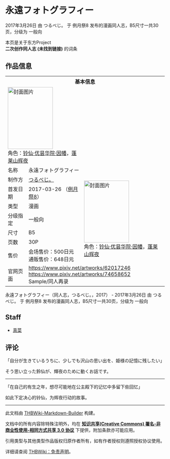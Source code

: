 # 永遠フォトグラフィー

<!-- source html: G:\repos\THBWiki-Markdown-Builder\THBWikiMarkdown\Temp\main\5\52\ns0%3A%E6%B0%B8%E9%81%A0%E3%83%95%E3%82%A9%E3%83%88%E3%82%B0%E3%83%A9%E3%83%95%E3%82%A3%E3%83%BC.html -->

2017年3月26日 由 つるべじ。 于 例月祭8 发布的漫画同人志，B5尺寸一共30页，分级为 一般向

本页是关于东方Project  
 **二次创作同人志 (未找到链接)** 的词条

## 作品信息

<table><tbody><tr><th colspan="3">基本信息</th></tr><tr><td class="cover-artwork-mobile" colspan="2"><a href="./文件-永遠フォトグラフィー封面.png.md" class="image" title="封面图片"><img alt="封面图片" src="https://upload.thwiki.cc/thumb/2/28/%E6%B0%B8%E9%81%A0%E3%83%95%E3%82%A9%E3%83%88%E3%82%B0%E3%83%A9%E3%83%95%E3%82%A3%E3%83%BC%E5%B0%81%E9%9D%A2.png/142px-%E6%B0%B8%E9%81%A0%E3%83%95%E3%82%A9%E3%83%88%E3%82%B0%E3%83%A9%E3%83%95%E3%82%A3%E3%83%BC%E5%B0%81%E9%9D%A2.png" decoding="async" loading="lazy" width="142" height="196" srcset="https://upload.thwiki.cc/thumb/2/28/%E6%B0%B8%E9%81%A0%E3%83%95%E3%82%A9%E3%83%88%E3%82%B0%E3%83%A9%E3%83%95%E3%82%A3%E3%83%BC%E5%B0%81%E9%9D%A2.png/212px-%E6%B0%B8%E9%81%A0%E3%83%95%E3%82%A9%E3%83%88%E3%82%B0%E3%83%A9%E3%83%95%E3%82%A3%E3%83%BC%E5%B0%81%E9%9D%A2.png 1.5x, https://upload.thwiki.cc/thumb/2/28/%E6%B0%B8%E9%81%A0%E3%83%95%E3%82%A9%E3%83%88%E3%82%B0%E3%83%A9%E3%83%95%E3%82%A3%E3%83%BC%E5%B0%81%E9%9D%A2.png/283px-%E6%B0%B8%E9%81%A0%E3%83%95%E3%82%A9%E3%83%88%E3%82%B0%E3%83%A9%E3%83%95%E3%82%A3%E3%83%BC%E5%B0%81%E9%9D%A2.png 2x" data-file-width="524" data-file-height="725"></a><div class="cover-char">角色：<a href="./铃仙·优昙华院·因幡.md" title="铃仙·优昙华院·因幡">铃仙·优昙华院·因幡</a>，<a href="./蓬莱山辉夜.md" title="蓬莱山辉夜">蓬莱山辉夜</a></div></td>
</tr><tr><td class="label">名称</td><td colspan="2"> 永遠フォトグラフィー </td></tr><tr><td class="label">制作方</td><td><a href="./つるべじ。.md" title="つるべじ。">つるべじ。</a></td><td class="cover-artwork" rowspan="7" style="min-width:196px;"><a href="./文件-永遠フォトグラフィー封面.png.md" class="image" title="封面图片"><img alt="封面图片" src="https://upload.thwiki.cc/thumb/2/28/%E6%B0%B8%E9%81%A0%E3%83%95%E3%82%A9%E3%83%88%E3%82%B0%E3%83%A9%E3%83%95%E3%82%A3%E3%83%BC%E5%B0%81%E9%9D%A2.png/142px-%E6%B0%B8%E9%81%A0%E3%83%95%E3%82%A9%E3%83%88%E3%82%B0%E3%83%A9%E3%83%95%E3%82%A3%E3%83%BC%E5%B0%81%E9%9D%A2.png" decoding="async" loading="lazy" width="142" height="196" srcset="https://upload.thwiki.cc/thumb/2/28/%E6%B0%B8%E9%81%A0%E3%83%95%E3%82%A9%E3%83%88%E3%82%B0%E3%83%A9%E3%83%95%E3%82%A3%E3%83%BC%E5%B0%81%E9%9D%A2.png/212px-%E6%B0%B8%E9%81%A0%E3%83%95%E3%82%A9%E3%83%88%E3%82%B0%E3%83%A9%E3%83%95%E3%82%A3%E3%83%BC%E5%B0%81%E9%9D%A2.png 1.5x, https://upload.thwiki.cc/thumb/2/28/%E6%B0%B8%E9%81%A0%E3%83%95%E3%82%A9%E3%83%88%E3%82%B0%E3%83%A9%E3%83%95%E3%82%A3%E3%83%BC%E5%B0%81%E9%9D%A2.png/283px-%E6%B0%B8%E9%81%A0%E3%83%95%E3%82%A9%E3%83%88%E3%82%B0%E3%83%A9%E3%83%95%E3%82%A3%E3%83%BC%E5%B0%81%E9%9D%A2.png 2x" data-file-width="524" data-file-height="725"></a><div class="cover-char">角色：<a href="./铃仙·优昙华院·因幡.md" title="铃仙·优昙华院·因幡">铃仙·优昙华院·因幡</a>，<a href="./蓬莱山辉夜.md" title="蓬莱山辉夜">蓬莱山辉夜</a></div></td>
</tr><tr><td class="label">首发日期</td><td>2017-03-26&#160;（<a href="/展会作品列表?e=%E4%BE%8B%E6%9C%88%E7%A5%AD%238">例月祭8</a>）</td></tr><tr><td class="label">类型</td><td>漫画</td></tr><tr><td class="label">分级指定</td><td>一般向</td></tr><tr><td class="label">尺寸</td><td>B5</td></tr><tr><td class="label">页数</td><td>30P</td></tr><tr><td class="label">售价</td><td>会场售价：500日元<br>通贩售价：648日元</td></tr>
<tr><td class="label">官网页面</td><td colspan="2"><a rel="nofollow" class="external free" href="https://www.pixiv.net/artworks/62017246">https://www.pixiv.net/artworks/62017246</a><br><a rel="nofollow" class="external free" href="https://www.pixiv.net/artworks/74658652">https://www.pixiv.net/artworks/74658652</a><br>Sample/同人再录</td></tr></tbody></table>

永遠フォトグラフィー（同人志，つるべじ。，2017） - 2017年3月26日 由 つるべじ。 于 例月祭8 发布的漫画同人志，B5尺寸一共30页，分级为 一般向

## Staff
- [真菜](./真菜（视频）.md)


## 评论
  
「自分が生きているうちに、少しでも沢山の思い出を、姫様の記憶に残したい」  

そう思い立った鈴仙が、輝夜のために動くお話です。
  

___

  
「在自己的有生之年，想尽可能地在公主殿下的记忆中多留下些回忆」  

如此下定决心的铃仙，为辉夜行动的故事。
  





---

此文档由 [THBWiki-Markdown-Builder](https://github.com/Delsin-Yu/THBWiki-Markdown-Builder) 构建。

文档中的所有内容除特殊注明外，均在 [**知识共享(Creative Commons) 署名-非商业性使用-相同方式共享 3.0 协议**](https://creativecommons.org/licenses/by-sa/3.0/deed.zh-hans) 下提供，附加条款亦可能应用。

引用类型与其他类型作品版权归原作者所有，如有作者授权则遵照授权协议使用。

详细请查阅 [THBWiki：免责声明](https://thbwiki.cc/THBWiki:%E5%85%8D%E8%B4%A3%E5%A3%B0%E6%98%8E)。

